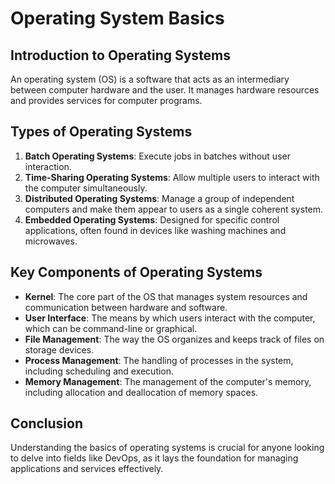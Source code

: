 # Operating System Basics

## Introduction to Operating Systems
An operating system (OS) is a software that acts as an intermediary between computer hardware and the user. It manages hardware resources and provides services for computer programs.

## Types of Operating Systems
1. **Batch Operating Systems**: Execute jobs in batches without user interaction.
2. **Time-Sharing Operating Systems**: Allow multiple users to interact with the computer simultaneously.
3. **Distributed Operating Systems**: Manage a group of independent computers and make them appear to users as a single coherent system.
4. **Embedded Operating Systems**: Designed for specific control applications, often found in devices like washing machines and microwaves.

## Key Components of Operating Systems
- **Kernel**: The core part of the OS that manages system resources and communication between hardware and software.
- **User Interface**: The means by which users interact with the computer, which can be command-line or graphical.
- **File Management**: The way the OS organizes and keeps track of files on storage devices.
- **Process Management**: The handling of processes in the system, including scheduling and execution.
- **Memory Management**: The management of the computer's memory, including allocation and deallocation of memory spaces.

## Conclusion
Understanding the basics of operating systems is crucial for anyone looking to delve into fields like DevOps, as it lays the foundation for managing applications and services effectively.